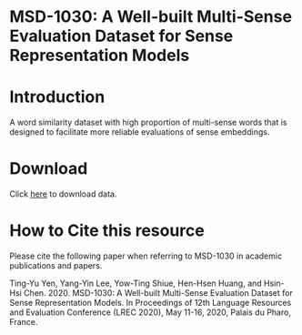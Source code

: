 # MSD-1030: A Well-built Multi-Sense Evaluation Dataset for Sense Representation Models
# Introduction
A word similarity dataset with high proportion of multi-sense words that is designed to facilitate more reliable evaluations of sense embeddings.

# Download
Click [here](http://nlg.csie.ntu.edu.tw/nlpresource/MSD-1030/MSD-1030.zip) to download data.

# How to Cite this resource
Please cite the following paper when referring to MSD-1030 in academic publications and papers.

Ting-Yu Yen, Yang-Yin Lee, Yow-Ting Shiue, Hen-Hsen Huang, and Hsin-Hsi Chen. 2020. MSD-1030: A Well-built Multi-Sense Evaluation Dataset for Sense Representation Models. In Proceedings of 12th Language Resources and Evaluation Conference (LREC 2020), May 11-16, 2020, Palais du Pharo, France.
